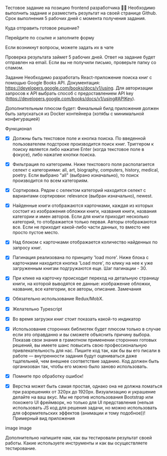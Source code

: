 Тестовое задание на позицию frontend разработчика
👨‍💻 Необходимо выполнить задание и разместить результат на своей странице Github. Срок выполнения 5 рабочих дней с момента получения задания.

Куда отправить готовое решение?

Перейдите по ссылке и заполните форму

Если возникнут вопросы, можете задать их в чате

Проверка результата займет 5 рабочих дней. Ответ на задание будет отправлен на email. Если вы не получили письмо, проверьте папку со спамом.

Задание
Необходимо разработать React-приложение поиска книг с помощью Google Books API. Документация: https://developers.google.com/books/docs/v1/using. Для авторизации запросов к API выбрать способ с предоставлением API key (https://developers.google.com/books/docs/v1/using#APIKey).

Дополнительным плюсом будет: Финальный билд приложения должен быть запускаться из Docker контейнера (хотябы с минимальной конфигурацией)

Функционал

- [x] Должны быть текстовое поле и кнопка поиска. По введенной пользователем подстроке производится поиск книг. Триггером к поиску является либо нажатие Enter (когда текстовое поле в фокусе), либо нажатие кнопки поиска.
- [x] Фильтрация по категориям. Ниже текстового поля располагается селект с категориями: all, art, biography, computers, history, medical, poetry. Если выбрано "all" (выбрано изначально), то поиск производится по всем категориям.
- [x] Сортировка. Рядом с селектом категорий находится селект с вариантами сортировки: relevance (выбран изначально), newest.
- [x] Найденные книги отображаются карточками, каждая из которых состоит из изображения обложки книги, названия книги, названия категории и имен авторов. Если для книги приходит несколько категорий, то отображается только первая. Авторы отображаются все. Если не приходит какой-либо части данных, то вместо нее просто пустое место.
- [x] Над блоком с карточками отображается количество найденных по запросу книг.
- [x] Пагинация реализована по принципу 'load more'. Ниже блока с карточками находится кнопка 'Load more', по клику на нее к уже загруженным книгам подгружаются еще. Шаг пагинации - 30.
- [x] При клике на карточку происходит переход на детальную страницу книги, на которой выводятся ее данные: изображение обложки, название, все категории, все авторы, описание.
      Замечания

- [x] Обязательно использование Redux/MobX.
- [x] Желательно Typescript
- [x] Во время загрузки книг стоит показать какой-то индикатор
- [x] Использование сторонних библиотек будет плюсом только в случае если это оправданно и вы сможете объяснить причину выбора. Показав свои знания в грамотном применении сторонних готовых решений, вы имеете шанс повысить свою профессиональную привлекательность для нас.
      Пишите код так, как бы вы его писали в работе — внутренности задания будут оцениваться даже тщательней, чем внешнее соответствие заданию. Код должен быть организован так, чтобы его можно было заново использовать.
- [x] Помните про обработку ошибок!
- [x] Верстка может быть самая простая, однако она не должна ломаться при разрешениях от 320px до 1920px. Визуализацию и украшение делайте на ваш вкус. Мы не против использования Bootstrap или похожего UI фреймворк, но только для UI представления (нельзя использовать JS код для решения задачи, но можно использовать для оформительских эффектов (анимации и тому подобное))!
      Примерный вид приложения

image image

Дополнительно напишите нам, как вы тестировали результат своей работы. Какие используете инструменты и как вы осуществляете тестирование.

